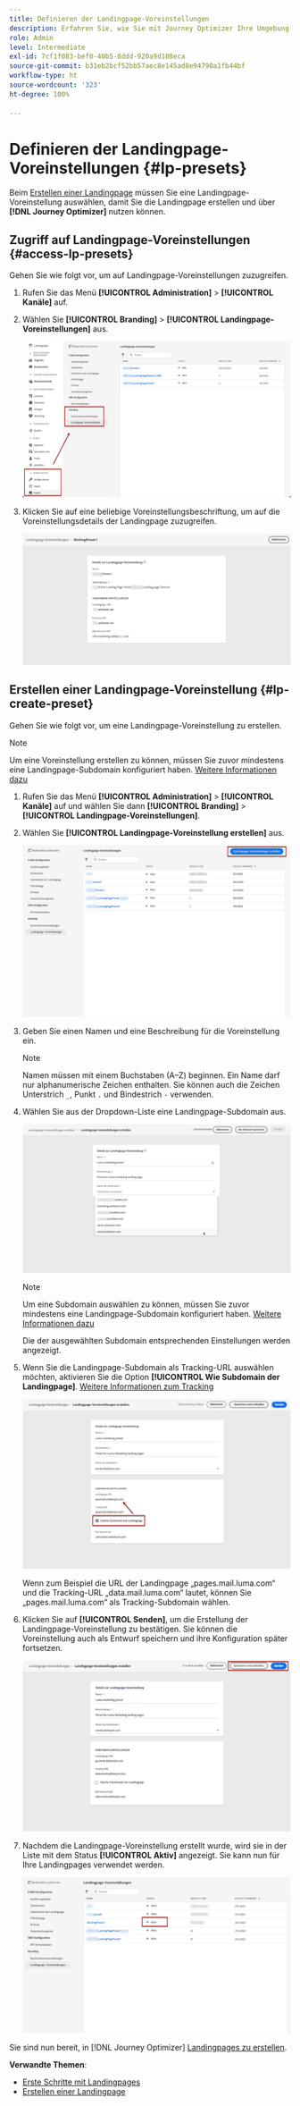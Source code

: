 ```yaml
---
title: Definieren der Landingpage-Voreinstellungen
description: Erfahren Sie, wie Sie mit Journey Optimizer Ihre Umgebung zur Erstellung und Verwendung von Landingpages konfigurieren.
role: Admin
level: Intermediate
exl-id: 7cf1f083-bef0-40b5-8ddd-920a9d108eca
source-git-commit: b31eb2bcf52bb57aec8e145ad8e94790a1fb44bf
workflow-type: ht
source-wordcount: '323'
ht-degree: 100%

---
```


# Definieren der Landingpage-Voreinstellungen {#lp-presets}

Beim [Erstellen einer Landingpage](../landing-pages/create-lp.md#create-a-lp) müssen Sie eine Landingpage-Voreinstellung auswählen, damit Sie die Landingpage erstellen und über **[!DNL Journey Optimizer]** nutzen können.

## Zugriff auf Landingpage-Voreinstellungen {#access-lp-presets}

Gehen Sie wie folgt vor, um auf Landingpage-Voreinstellungen zuzugreifen.

1. Rufen Sie das Menü **[!UICONTROL Administration]** > **[!UICONTROL Kanäle]** auf.

1. Wählen Sie **[!UICONTROL Branding]** > **[!UICONTROL Landingpage-Voreinstellungen]** aus.

   ![](assets/lp_presets-access.png)

1. Klicken Sie auf eine beliebige Voreinstellungsbeschriftung, um auf die Voreinstellungsdetails der Landingpage zuzugreifen.

   ![](assets/lp_preset-details.png)

## Erstellen einer Landingpage-Voreinstellung {#lp-create-preset}

Gehen Sie wie folgt vor, um eine Landingpage-Voreinstellung zu erstellen.

>[!NOTE]
>
>Um eine Voreinstellung erstellen zu können, müssen Sie zuvor mindestens eine Landingpage-Subdomain konfiguriert haben. [Weitere Informationen dazu](lp-subdomains.md)

1. Rufen Sie das Menü **[!UICONTROL Administration]** > **[!UICONTROL Kanäle]** auf und wählen Sie dann **[!UICONTROL Branding]** > **[!UICONTROL Landingpage-Voreinstellungen]**.

1. Wählen Sie **[!UICONTROL Landingpage-Voreinstellung erstellen]** aus.

   ![](assets/lp_create-preset-temp.png)

1. Geben Sie einen Namen und eine Beschreibung für die Voreinstellung ein.

   >[!NOTE]
   >
   > Namen müssen mit einem Buchstaben (A–Z) beginnen. Ein Name darf nur alphanumerische Zeichen enthalten. Sie können auch die Zeichen Unterstrich `_`, Punkt `.` und Bindestrich `-` verwenden.

1. Wählen Sie aus der Dropdown-Liste eine Landingpage-Subdomain aus.

   ![](assets/lp_preset-subdomain.png)

   >[!NOTE]
   >
   >Um eine Subdomain auswählen zu können, müssen Sie zuvor mindestens eine Landingpage-Subdomain konfiguriert haben. [Weitere Informationen dazu](#lp-subdomains)

   Die der ausgewählten Subdomain entsprechenden Einstellungen werden angezeigt.

1. Wenn Sie die Landingpage-Subdomain als Tracking-URL auswählen möchten, aktivieren Sie die Option **[!UICONTROL Wie Subdomain der Landingpage]**. [Weitere Informationen zum Tracking](../design/message-tracking.md)

   ![](assets/lp_preset-subdomain-settings-same.png)

   Wenn zum Beispiel die URL der Landingpage „pages.mail.luma.com“ und die Tracking-URL „data.mail.luma.com“ lautet, können Sie „pages.mail.luma.com“ als Tracking-Subdomain wählen.

1. Klicken Sie auf **[!UICONTROL Senden]**, um die Erstellung der Landingpage-Voreinstellung zu bestätigen. Sie können die Voreinstellung auch als Entwurf speichern und ihre Konfiguration später fortsetzen.

   ![](assets/lp_preset-subdomain-settings-submit.png)

1. Nachdem die Landingpage-Voreinstellung erstellt wurde, wird sie in der Liste mit dem Status **[!UICONTROL Aktiv]** angezeigt. Sie kann nun für Ihre Landingpages verwendet werden.

   ![](assets/lp-preset-active-temp.png)

Sie sind nun bereit, in [!DNL Journey Optimizer] [Landingpages zu erstellen](../landing-pages/create-lp.md).
<!--
>[!NOTE]
>
>Learn how to create channel surfaces for push notifications and emails in [this section](channel-surfaces.md).-->

**Verwandte Themen**:

* [Erste Schritte mit Landingpages](../landing-pages/get-started-lp.md)
* [Erstellen einer Landingpage](../landing-pages/create-lp.md#create-a-lp)

